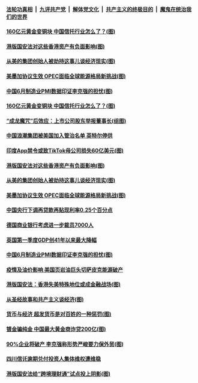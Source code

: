 ####  [法轮功真相](../../../../basic/blob/master/README.md?t=07022002) &nbsp;|&nbsp; [九评共产党](../../../../9ping.md/blob/master/README.md?t=07022002) &nbsp;|&nbsp; [解体党文化](../../../../jtdwh.md/blob/master/README.md?t=07022002)  &nbsp;|&nbsp; [共产主义的终极目的](../../../../gczydzjmd.md/blob/master/README.md?t=07022002) &nbsp;|&nbsp; [魔鬼在统治我们的世界](../../../../mgztzwmdsj.md/blob/master/README.md?t=07022002) 

#### [160亿元黄金变铜块 中国信托行业怎么了？(图)](../pages/p5/938358.md?t=07022002) 

#### [港版国安法对这些香港资产有负面影响(图)](../pages/p5/938357.md?t=07022002) 

#### [从美的集团创始人被劫持这事儿谈经济现实(图)](../pages/p5/938344.md?t=07022002) 

#### [美墨加协议生效 OPEC面临全球能源格局新挑战(图)](../pages/p5/938340.md?t=07022002) 


#### [中国6月制造业PMI数据印证李克强的担忧(图)](../pages/p5/938245.md?t=07022002) 

#### [160亿元黄金变铜块 中国信托行业怎么了？(图)](../pages/p5/938358.md?t=07022002) 

#### [“成龙魔咒”后效应：上市公司股东举报董事长(组图)](../pages/p5/938368.md?t=07022002) 

#### [中国浪潮集团被美国加入管治名单 英特尔停供](../pages/p5/938365.md?t=07022002) 

#### [印度App禁令或致TikTok母公司损失60亿美元(图)](../pages/p5/938364.md?t=07022002) 

#### [港版国安法对这些香港资产有负面影响(图)](../pages/p5/938357.md?t=07022002) 

#### [从美的集团创始人被劫持这事儿谈经济现实(图)](../pages/p5/938344.md?t=07022002) 

#### [美墨加协议生效 OPEC面临全球能源格局新挑战(图)](../pages/p5/938340.md?t=07022002) 


#### [中国央行下调再贷款再贴现利率0.25个百分点](../pages/p5/938264.md?t=07022002) 

#### [德国商业银行考虑进一步裁员7000人](../pages/p5/938262.md?t=07022002) 

#### [英国第一季度GDP创41年以来最大降幅](../pages/p5/938261.md?t=07022002) 

#### [中国6月制造业PMI数据印证李克强的担忧(图)](../pages/p5/938245.md?t=07022002) 

#### [疫情及油价影响 美国页岩油巨头切萨皮克能源破产](../pages/p5/938232.md?t=07022002) 

#### [港版国安法：香港失美特殊地位或成金融战场(图)](../pages/p5/938230.md?t=07022002) 

#### [从圣经故事和共产主义谈经济(图)](../pages/p5/938133.md?t=07022002) 

#### [货币与经济 超发货币是对百姓的一种惩罚(图)](../pages/p5/938130.md?t=07022002) 

#### [镀金骗纯金 中国最大黄金商诈贷200亿(图)](../pages/p5/938160.md?t=07022002) 

#### [90%企业将破产 李克强称形势严峻要力保外贸(图)](../pages/p5/938142.md?t=07022002) 

#### [四川信讬逾期兑付投资人集体维权遭维稳](../pages/p5/938159.md?t=07022002) 

#### [港版国安法给“跨境理财通”试点投上阴影(图)](../pages/p5/938156.md?t=07022002) 

